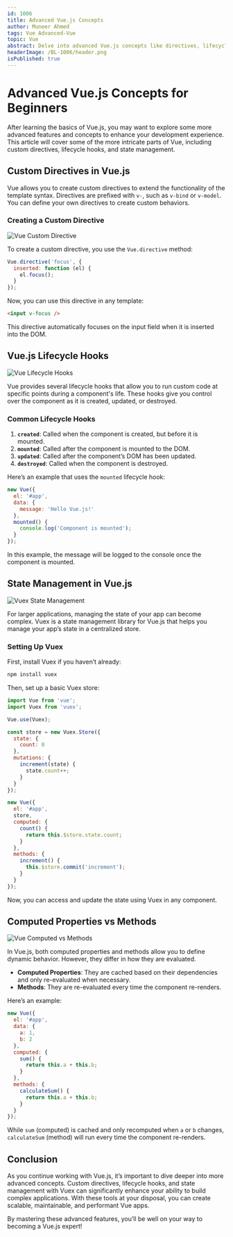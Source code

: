 ```yaml
---
id: 1006
title: Advanced Vue.js Concepts
author: Muneer Ahmed
tags: Vue Advanced-Vue
topic: Vue
abstract: Delve into advanced Vue.js concepts like directives, lifecycle hooks, and state management.
headerImage: /BL-1006/header.png
isPublished: true
---
```




# Advanced Vue.js Concepts for Beginners

After learning the basics of Vue.js, you may want to explore some more advanced features and concepts to enhance your development experience. This article will cover some of the more intricate parts of Vue, including custom directives, lifecycle hooks, and state management.

## Custom Directives in Vue.js

Vue allows you to create custom directives to extend the functionality of the template syntax. Directives are prefixed with `v-`, such as `v-bind` or `v-model`. You can define your own directives to create custom behaviors.

### Creating a Custom Directive
![Vue Custom Directive](/BL-1006/custom-directives.webp)

To create a custom directive, you use the `Vue.directive` method:

```javascript
Vue.directive('focus', {
  inserted: function (el) {
    el.focus();
  }
});
```

Now, you can use this directive in any template:

```html
<input v-focus />
```

This directive automatically focuses on the input field when it is inserted into the DOM.



## Vue.js Lifecycle Hooks
![Vue Lifecycle Hooks](/BL-1006/vue-lifecycle.png)

Vue provides several lifecycle hooks that allow you to run custom code at specific points during a component's life. These hooks give you control over the component as it is created, updated, or destroyed.

### Common Lifecycle Hooks

1. **`created`**: Called when the component is created, but before it is mounted.
2. **`mounted`**: Called after the component is mounted to the DOM.
3. **`updated`**: Called after the component’s DOM has been updated.
4. **`destroyed`**: Called when the component is destroyed.

Here’s an example that uses the `mounted` lifecycle hook:

```javascript
new Vue({
  el: '#app',
  data: {
    message: 'Hello Vue.js!'
  },
  mounted() {
    console.log('Component is mounted');
  }
});
```

In this example, the message will be logged to the console once the component is mounted.


## State Management in Vue.js

![Vuex State Management](/BL-1006/vuex.jpg)

For larger applications, managing the state of your app can become complex. Vuex is a state management library for Vue.js that helps you manage your app’s state in a centralized store.

### Setting Up Vuex

First, install Vuex if you haven’t already:

```bash
npm install vuex
```

Then, set up a basic Vuex store:

```javascript
import Vue from 'vue';
import Vuex from 'vuex';

Vue.use(Vuex);

const store = new Vuex.Store({
  state: {
    count: 0
  },
  mutations: {
    increment(state) {
      state.count++;
    }
  }
});

new Vue({
  el: '#app',
  store,
  computed: {
    count() {
      return this.$store.state.count;
    }
  },
  methods: {
    increment() {
      this.$store.commit('increment');
    }
  }
});
```

Now, you can access and update the state using Vuex in any component.


## Computed Properties vs Methods

![Vue Computed vs Methods](/BL-1006/methods-vs-computed-properties.png)

In Vue.js, both computed properties and methods allow you to define dynamic behavior. However, they differ in how they are evaluated.

- **Computed Properties**: They are cached based on their dependencies and only re-evaluated when necessary.
- **Methods**: They are re-evaluated every time the component re-renders.

Here’s an example:

```javascript
new Vue({
  el: '#app',
  data: {
    a: 1,
    b: 2
  },
  computed: {
    sum() {
      return this.a + this.b;
    }
  },
  methods: {
    calculateSum() {
      return this.a + this.b;
    }
  }
});
```

While `sum` (computed) is cached and only recomputed when `a` or `b` changes, `calculateSum` (method) will run every time the component re-renders.


## Conclusion

As you continue working with Vue.js, it’s important to dive deeper into more advanced concepts. Custom directives, lifecycle hooks, and state management with Vuex can significantly enhance your ability to build complex applications. With these tools at your disposal, you can create scalable, maintainable, and performant Vue apps.

By mastering these advanced features, you’ll be well on your way to becoming a Vue.js expert!